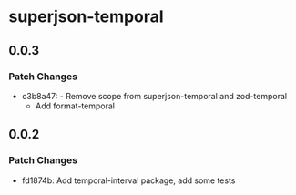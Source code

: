 # superjson-temporal

## 0.0.3

### Patch Changes

- c3b8a47: - Remove scope from superjson-temporal and zod-temporal
  - Add format-temporal

## 0.0.2

### Patch Changes

- fd1874b: Add temporal-interval package, add some tests
